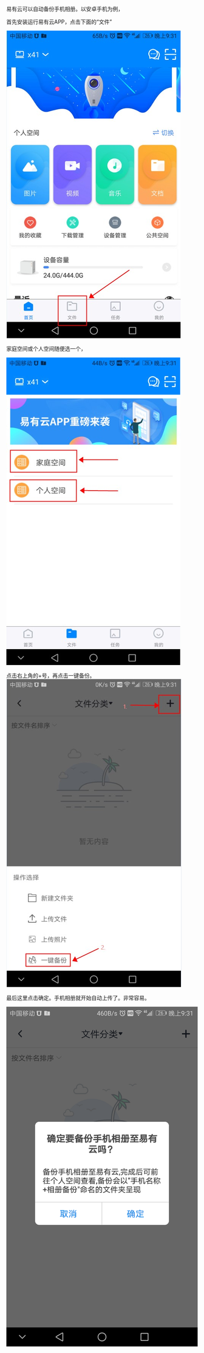 易有云可以自动备份手机相册。以安卓手机为例，

首先安装运行易有云APP，点击下面的“文件”

![5.jpg](./photo-backup/5.jpg)

家庭空间或个人空间随便选一个，

![6.jpg](./photo-backup/6.jpg)

点击右上角的+号，再点击一键备份。
![7.jpg](./photo-backup/7.jpg)

最后这里点击确定。手机相册就开始自动上传了。非常容易。

![7.png](./photo-backup/7.png)